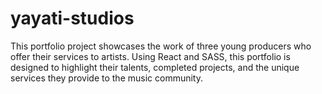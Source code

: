 # yayati-studios
This portfolio project showcases the work of three young producers who offer their services to artists. Using React and SASS, this portfolio is designed to highlight their talents, completed projects, and the unique services they provide to the music community. 
